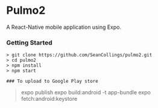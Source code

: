 # Pulmo2

A React-Native mobile application using Expo.

### Getting Started

```
> git clone https://github.com/SeanCollings/pulmo2.git
> cd pulmo2
> npm install
> npm start

### To upload to Google Play store

```

> expo publish
> expo build:android -t app-bundle
> expo fetch:android:keystore
